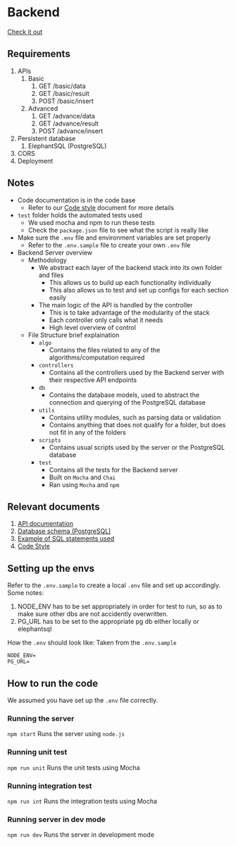 # Backend

[Check it out](https://fsp-deploy.herokuapp.com)

## Requirements

1. APIs
   1. Basic
      1. GET /basic/data
      2. GET /basic/result
      3. POST /basic/insert
   2. Advanced
      1. GET /advance/data
      2. GET /advance/result
      3. POST /advance/insert
2. Persistent database
   1. ElephantSQL (PostgreSQL)
3. CORS
4. Deployment

## Notes

- Code documentation is in the code base
  - Refer to our [Code style](../worksheets/code_style.md) document for more details
- `test` folder holds the automated tests used
  - We used mocha and npm to run these tests
  - Check the `package.json` file to see what the script is really like
- Make sure the `.env` file and environment variables are set properly  
  - Refer to the `.env.sample` file to create your own `.env` file
- Backend Server overview
  - Methodology
    - We abstract each layer of the backend stack into its own folder and files
        - This allows us to build up each functionality individually
        - This also allows us to test and set up configs for each section easily
    - The main logic of the API is handled by the controller
      - This is to take advantage of the modularity of the stack
      - Each controller only calls what it needs
      - High level overview of control
  - File Structure brief explaination
    - `algo`
      - Contains the files related to any of the algorithms/computation required
    - `controllers`
      - Contains all the controllers used by the Backend server with their respective API endpoints
    - `db`
      - Contains the database models, used to abstract the connection and querying of the PostgreSQL database
    - `utils`
      - Contains utility modules, such as parsing data or validation
      - Contains anything that does not qualify for a folder, but does not fit in any of the folders
    - `scripts`
      - Contains usual scripts used by the server or the PostgreSQL database
    - `test`
      - Contains all the tests for the Backend server
      - Built on `Mocha` and `Chai`
      - Ran using `Mocha` and `npm`

## Relevant documents

1. [API documentation](../worksheets/api.md)
2. [Database schema (PostgreSQL)](../worksheets/schema.md)
3. [Example of SQL statements used](../worksheets/statements.md)
4. [Code Style](../worksheets/code_style.md)

## Setting up the envs

Refer to the `.env.sample` to create a local `.env` file and set up accordingly.  
Some notes:  
1. NODE_ENV has to be set appropriately in order for test to run, so as to make sure other dbs are not accidently overwritten.
2. PG_URL has to be set to the appropriate pg db either locally or elephantsql

How the `.env` should look like:
Taken from the `.env.sample`
```
NODE_ENV=
PG_URL=
```

## How to run the code  

We assumed you have set up the `.env` file correctly.

### Running the server  

`npm start`
Runs the server using `node.js`

### Running unit test  

`npm run unit`
Runs the unit tests using Mocha

### Running integration test  

`npm run int`
Runs the integration tests using Mocha

### Running server in dev mode

`npm run dev`
Runs the server in development mode
